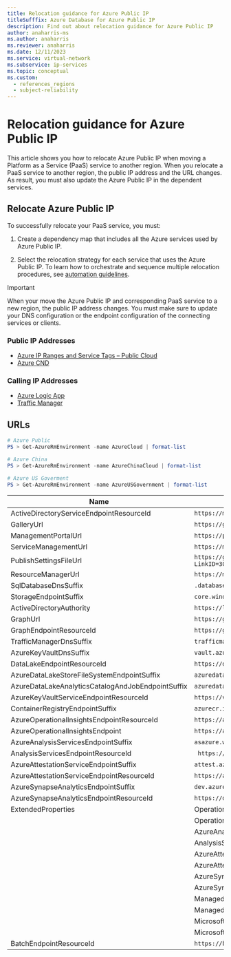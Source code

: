 ```yaml
---
title: Relocation guidance for Azure Public IP
titleSufffix: Azure Database for Azure Public IP
description: Find out about relocation guidance for Azure Public IP
author: anaharris-ms
ms.author: anaharris
ms.reviewer: anaharris
ms.date: 12/11/2023
ms.service: virtual-network
ms.subservice: ip-services
ms.topic: conceptual
ms.custom:
  - references_regions
  - subject-reliability
---
```



# Relocation guidance for Azure Public IP

This article shows you how to relocate Azure Public IP when moving a Platform as a Service (PaaS) service to another region. When you relocate a PaaS service to another region, the public IP address and the URL changes. As result, you must also update the Azure Public IP in the dependent services.



## Relocate Azure Public IP

To successfully relocate your PaaS service, you must:

1. Create a dependency map that includes all the Azure services used by Azure Public IP. 

1. Select the relocation strategy for each service that uses the Azure Public IP. To learn how to orchestrate and sequence multiple relocation procedures, see [automation guidelines]().

>[!IMPORTANT]
> When your move the Azure Public IP and corresponding PaaS service to a new region, the public IP address changes. You must make sure to update your DNS configuration or the endpoint configuration of the connecting services or clients.

### Public IP Addresses

- [Azure IP Ranges and Service Tags – Public Cloud](https://www.microsoft.com/download/details.aspx?id=56519&msclkid=46a2185ca6a611ec9a4eb6de3c2c4589)
- [Azure CND](/azure/cdn/cdn-pop-list-api)

### Calling IP Addresses

- [Azure Logic App](/azure/app-service-logic/app-service-logic-limits-and-config#configuration)
- [Traffic Manager](/azure/traffic-manager/traffic-manager-monitoring#faq)

## URLs

```powershell
# Azure Public
PS > Get-AzureRmEnvironment -name AzureCloud | format-list

# Azure China
PS > Get-AzureRmEnvironment -name AzureChinaCloud | format-list

# Azure US Goverment
PS > Get-AzureRmEnvironment -name AzureUSGovernment | format-list
```

| Name | AzureCloud| Extended|
|-------|-------------|------|
| ActiveDirectoryServiceEndpointResourceId          | `https://management.core.windows.net/`         |                                    |
| GalleryUrl                                        | `https://gallery.azure.com/`                   |                                  |
| ManagementPortalUrl                               | `https://portal.azure.com/`                |                                    |                                   
| ServiceManagementUrl                              | `https://management.core.windows.net/`           |                                    |
| PublishSettingsFileUrl                            | `https://go.microsoft.com/fwlink/?LinkID=301775` |                                    |
| ResourceManagerUrl                                | `https://management.azure.com/`             |                                    |
| SqlDatabaseDnsSuffix                              | `.database.windows.net`                        |                                    |
| StorageEndpointSuffix                             | `core.windows.net`                             |                                    |
| ActiveDirectoryAuthority                          | `https://login.microsoftonline.com/`          |                                    |
| GraphUrl                                          | `https://graph.windows.net/`                    |                                    |
| GraphEndpointResourceId                           | `https://graph.windows.net/`                    |                                    |
| TrafficManagerDnsSuffix                           | `trafficmanager.net`                            |                                    |
| AzureKeyVaultDnsSuffix                            | `vault.azure.net`                             |                                    |
| DataLakeEndpointResourceId                        | `https://datalake.azure.net/`                    |                                    |
| AzureDataLakeStoreFileSystemEndpointSuffix        |`azuredatalakestore.net`                         |                                    |
| AzureDataLakeAnalyticsCatalogAndJobEndpointSuffix | `azuredatalakeanalytics.net`                     |                                    |
| AzureKeyVaultServiceEndpointResourceId            | `https://vault.azure.net`                        |                                    |
| ContainerRegistryEndpointSuffix                   | `azurecr.io`                                     |                                    |
| AzureOperationalInsightsEndpointResourceId        | `https://api.loganalytics.io`                    |                                    |
| AzureOperationalInsightsEndpoint                  | `https://api.loganalytics.io/v1`                 |                                    |
| AzureAnalysisServicesEndpointSuffix               | `asazure.windows.net`                            |                                    |
| AnalysisServicesEndpointResourceId                |` https://region.asazure.windows.net`             |                                    |
| AzureAttestationServiceEndpointSuffix             | `attest.azure.net`                               |                                    |
| AzureAttestationServiceEndpointResourceId         | `https://attest.azure.net`                       |                                    |
| AzureSynapseAnalyticsEndpointSuffix               | `dev.azuresynapse.net`                           |                                    |
| AzureSynapseAnalyticsEndpointResourceId           | `https://dev.azuresynapse.net`                   |                                    |
| ExtendedProperties                                | OperationalInsightsEndpoint                    | `https://api.loganalytics.io/v1`     |
|                                                   | OperationalInsightsEndpointResourceId          | `https://api.loganalytics.io`        |
|                                                   | AzureAnalysisServicesEndpointSuffix            | `asazure.windows.net`                |
|                                                   | AnalysisServicesEndpointResourceId             | `https://region.asazure.windows.net` |
|                                                   | AzureAttestationServiceEndpointSuffix          | `attest.azure.net`                   |
|                                                   | AzureAttestationServiceEndpointResourceId      | `https://attest.azure.net`           |
|                                                   | AzureSynapseAnalyticsEndpointSuffix            | `dev.azuresynapse.net`               |
|                                                   | AzureSynapseAnalyticsEndpointResourceId        | `https://dev.azuresynapse.net`       |
|                                                   | ManagedHsmServiceEndpointResourceId            | `https://managedhsm.azure.net`       |
|                                                   | ManagedHsmServiceEndpointSuffix                | `managedhsm.azure.net`               |
|                                                   | MicrosoftGraphEndpointResourceId               | `https://graph.microsoft.com/`       |
|                                                   | MicrosoftGraphUrl                              | `https://graph.microsoft.com `       |
| BatchEndpointResourceId                           | `https://batch.core.windows.net/`                |                                    |